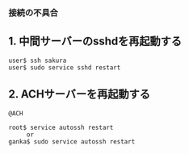 ### 接続の不具合

## 1. 中間サーバーのsshdを再起動する

```shell
user$ ssh sakura
user$ sudo service sshd restart
```

## 2. ACHサーバーを再起動する
```shell
@ACH

root$ service autossh restart
     or
ganka$ sudo service autossh restart
```
